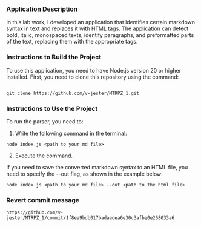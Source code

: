 ### Application Description

In this lab work, I developed an application that identifies certain markdown syntax in text and replaces it with HTML tags. The application can detect bold, italic, monospaced texts, identify paragraphs, and preformatted parts of the text, replacing them with the appropriate tags.

### Instructions to Build the Project

To use this application, you need to have Node.js version 20 or higher installed. First, you need to clone this repository using the command:

```

git clone https://github.com/v-jester/MTRPZ_1.git
```

### Instructions to Use the Project

To run the parser, you need to:

1. Write the following command in the terminal:
```
node index.js <path to your md file>
```
2. Execute the command.

If you need to save the converted markdown syntax to an HTML file, you need to specify the --out flag, as shown in the example below:
```
node index.js <path to your md file> --out <path to the html file>
```

### Revert commit message
```
https://github.com/v-jester/MTRPZ_1/commit/1f8ea9bdb017badaedea6e30c3afbe0e268033a6

```

